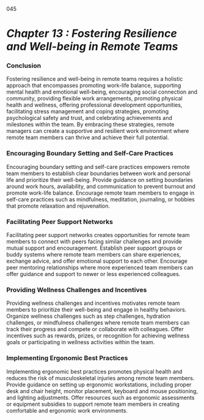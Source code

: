 045


# ***Chapter 13 : Fostering Resilience and Well-being in Remote Teams***


### **Conclusion**

Fostering resilience and well-being in remote teams requires a holistic approach that encompasses promoting work-life balance, supporting mental health and emotional well-being, encouraging social connection and community, providing flexible work arrangements, promoting physical health and wellness, offering professional development opportunities, facilitating stress management and coping strategies, promoting psychological safety and trust, and celebrating achievements and milestones within the team. By embracing these strategies, remote managers can create a supportive and resilient work environment where remote team members can thrive and achieve their full potential.
### **Encouraging Boundary Setting and Self-Care Practices**

Encouraging boundary setting and self-care practices empowers remote team members to establish clear boundaries between work and personal life and prioritize their well-being. Provide guidance on setting boundaries around work hours, availability, and communication to prevent burnout and promote work-life balance. Encourage remote team members to engage in self-care practices such as mindfulness, meditation, journaling, or hobbies that promote relaxation and rejuvenation.

### **Facilitating Peer Support Networks**

Facilitating peer support networks creates opportunities for remote team members to connect with peers facing similar challenges and provide mutual support and encouragement. Establish peer support groups or buddy systems where remote team members can share experiences, exchange advice, and offer emotional support to each other. Encourage peer mentoring relationships where more experienced team members can offer guidance and support to newer or less experienced colleagues.

### **Providing Wellness Challenges and Incentives**

Providing wellness challenges and incentives motivates remote team members to prioritize their well-being and engage in healthy behaviors. Organize wellness challenges such as step challenges, hydration challenges, or mindfulness challenges where remote team members can track their progress and compete or collaborate with colleagues. Offer incentives such as rewards, prizes, or recognition for achieving wellness goals or participating in wellness activities within the team.

### **Implementing Ergonomic Best Practices**

Implementing ergonomic best practices promotes physical health and reduces the risk of musculoskeletal injuries among remote team members. Provide guidance on setting up ergonomic workstations, including proper desk and chair height, monitor placement, keyboard and mouse positioning, and lighting adjustments. Offer resources such as ergonomic assessments or equipment subsidies to support remote team members in creating comfortable and ergonomic work environments.

